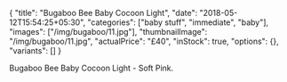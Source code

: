 {
    "title": "Bugaboo Bee Baby Cocoon Light",
    "date": "2018-05-12T15:54:25+05:30",
    "categories": ["baby stuff", "immediate", "baby"],
    "images": ["/img/bugaboo/11.jpg"],
    "thumbnailImage": "/img/bugaboo/11.jpg",
    "actualPrice": "£40",
    "inStock": true,
    "options": {},
    "variants": []
}

Bugaboo Bee Baby Cocoon Light - Soft Pink.